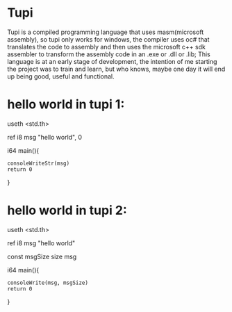 # Tupi
Tupi is a compiled programming language that uses masm(microsoft assembly), so tupi only works for windows, the compiler uses oc# that translates the code to assembly and then uses the microsoft c++ sdk assembler to transform the assembly code in an .exe or .dll or .lib; This language is at an early stage of development, the intention of me starting the project was to train and learn, but who knows, maybe one day it will end up being good, useful and functional.

# hello world in tupi 1:
useth <std.th>

ref i8 msg "hello world", 0


i64 main(){

    consoleWriteStr(msg)
    return 0
  
}

# hello world in tupi 2:
useth <std.th>

ref i8 msg "hello world"

const msgSize size msg


i64 main(){

    consoleWrite(msg, msgSize)
    return 0
  
}
